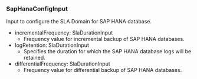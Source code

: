 ### SapHanaConfigInput
Input to configure the SLA Domain for SAP HANA database.

- incrementalFrequency: SlaDurationInput
  - Frequency value for incremental backup of SAP HANA databases.
- logRetention: SlaDurationInput
  - Specifies the duration for which the SAP HANA database logs will be retained.
- differentialFrequency: SlaDurationInput
  - Frequency value for differential backup of SAP HANA databases.
